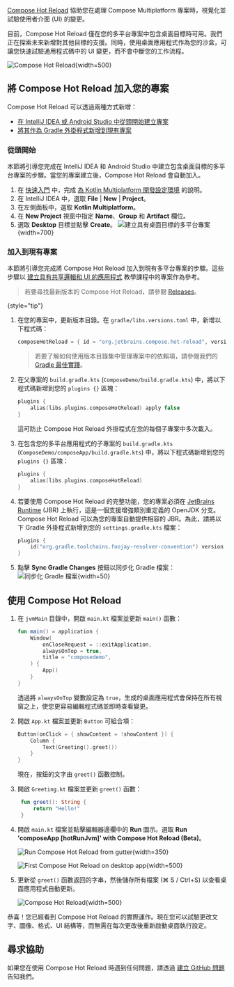[//]: # (title: Compose Hot Reload)

<primary-label ref="beta"/>

[Compose Hot Reload](https://github.com/JetBrains/compose-hot-reload) 協助您在處理 Compose Multiplatform 專案時，視覺化並試驗使用者介面 (UI) 的變更。

目前，Compose Hot Reload 僅在您的多平台專案中包含桌面目標時可用。我們正在探索未來新增對其他目標的支援。同時，使用桌面應用程式作為您的沙盒，可讓您快速試驗通用程式碼中的 UI 變更，而不會中斷您的工作流程。

![Compose Hot Reload](compose-hot-reload.gif){width=500}

## 將 Compose Hot Reload 加入您的專案

Compose Hot Reload 可以透過兩種方式新增：

* [在 IntelliJ IDEA 或 Android Studio 中從頭開始建立專案](#from-scratch)
* [將其作為 Gradle 外掛程式新增到現有專案](#to-an-existing-project)

### 從頭開始

本節將引導您完成在 IntelliJ IDEA 和 Android Studio 中建立包含桌面目標的多平台專案的步驟。當您的專案建立後，Compose Hot Reload 會自動加入。

1. 在 [快速入門](quickstart.md) 中，完成 [為 Kotlin Multiplatform 開發設定環境](quickstart.md#set-up-the-environment) 的說明。
2. 在 IntelliJ IDEA 中，選取 **File** | **New** | **Project**。
3. 在左側面板中，選取 **Kotlin Multiplatform**。
4. 在 **New Project** 視窗中指定 **Name**、**Group** 和 **Artifact** 欄位。
5. 選取 **Desktop** 目標並點擊 **Create**。
   ![建立具有桌面目標的多平台專案](create-desktop-project.png){width=700}

### 加入到現有專案

本節將引導您完成將 Compose Hot Reload 加入到現有多平台專案的步驟。這些步驟以 [建立具有共享邏輯和 UI 的應用程式](compose-multiplatform-create-first-app.md) 教學課程中的專案作為參考。

> 若要尋找最新版本的 Compose Hot Reload，請參閱 [Releases](https://github.com/JetBrains/compose-hot-reload/releases)。
> 
{style="tip"}

1. 在您的專案中，更新版本目錄。在 `gradle/libs.versions.toml` 中，新增以下程式碼：
   ```kotlin
   composeHotReload = { id = "org.jetbrains.compose.hot-reload", version.ref = "composeHotReload"}
   ```

   > 若要了解如何使用版本目錄集中管理專案中的依賴項，請參閱我們的 [Gradle 最佳實踐](https://kotlinlang.org/gradle-best-practices.html)。

2. 在父專案的 `build.gradle.kts` (`ComposeDemo/build.gradle.kts`) 中，將以下程式碼新增到您的 `plugins {}` 區塊：
   ```kotlin
   plugins {
       alias(libs.plugins.composeHotReload) apply false
   }
   ```
   這可防止 Compose Hot Reload 外掛程式在您的每個子專案中多次載入。

3. 在包含您的多平台應用程式的子專案的 `build.gradle.kts` (`ComposeDemo/composeApp/build.gradle.kts`) 中，將以下程式碼新增到您的 `plugins {}` 區塊：
   ```kotlin
   plugins { 
       alias(libs.plugins.composeHotReload)
   }
   ```

4. 若要使用 Compose Hot Reload 的完整功能，您的專案必須在 [JetBrains Runtime](https://github.com/JetBrains/JetBrainsRuntime) (JBR) 上執行，這是一個支援增強類別重定義的 OpenJDK 分支。
   Compose Hot Reload 可以為您的專案自動提供相容的 JBR。為此，請將以下 Gradle 外掛程式新增到您的 `settings.gradle.kts` 檔案：

   ```kotlin
   plugins {
       id("org.gradle.toolchains.foojay-resolver-convention") version "%foojayResolverConventionVersion%"
   }
   ```

5. 點擊 **Sync Gradle Changes** 按鈕以同步化 Gradle 檔案： ![同步化 Gradle 檔案](gradle-sync.png){width=50}

## 使用 Compose Hot Reload

1. 在 `jvmMain` 目錄中，開啟 `main.kt` 檔案並更新 `main()` 函數：
   ```kotlin
   fun main() = application {
       Window(
           onCloseRequest = ::exitApplication,
           alwaysOnTop = true,
           title = "composedemo",
       ) {
           App()
       }
   }
   ```
   透過將 `alwaysOnTop` 變數設定為 `true`，生成的桌面應用程式會保持在所有視窗之上，使您更容易編輯程式碼並即時查看變更。

2. 開啟 `App.kt` 檔案並更新 `Button` 可組合項：
   ```kotlin
   Button(onClick = { showContent = !showContent }) {
       Column {
           Text(Greeting().greet())
       }
   }
   ```
   現在，按鈕的文字由 `greet()` 函數控制。

3. 開啟 `Greeting.kt` 檔案並更新 `greet()` 函數：
   ```kotlin
    fun greet(): String {
        return "Hello!"
    }
   ```

4. 開啟 `main.kt` 檔案並點擊編輯器邊欄中的 **Run** 圖示。選取 **Run 'composeApp [hotRunJvm]' with Compose Hot Reload (Beta)**。

    ![Run Compose Hot Reload from gutter](compose-hot-reload-gutter-run.png){width=350}

    ![First Compose Hot Reload on desktop app](compose-hot-reload-hello.png){width=500}

5. 更新從 `greet()` 函數返回的字串，然後儲存所有檔案 (<shortcut>⌘ S</shortcut> / <shortcut>Ctrl+S</shortcut>) 以查看桌面應用程式自動更新。

   ![Compose Hot Reload](compose-hot-reload.gif){width=500}

恭喜！您已經看到 Compose Hot Reload 的實際運作。現在您可以試驗更改文字、圖像、格式、UI 結構等，而無需在每次更改後重新啟動桌面執行設定。

## 尋求協助

如果您在使用 Compose Hot Reload 時遇到任何問題，請透過 [建立 GitHub 問題](https://github.com/JetBrains/compose-hot-reload/issues) 告知我們。